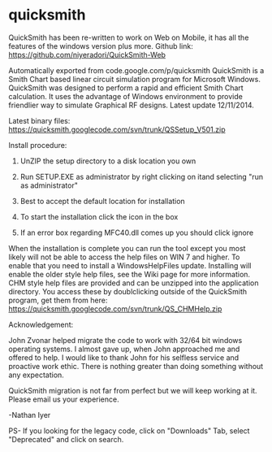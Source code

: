 # quicksmith
QuickSmith has been re-written to work on Web on Mobile, it has all the features of the windows version plus more.
Github link: https://github.com/niyeradori/QuickSmith-Web

Automatically exported from code.google.com/p/quicksmith
QuickSmith is a Smith Chart based linear circuit simulation program for Microsoft Windows. QuickSmith was designed to perform a rapid and efficient Smith Chart calculation. It uses the advantage of Windows environment to provide friendlier way to simulate Graphical RF designs. Latest update 12/11/2014.

Latest binary files: https://quicksmith.googlecode.com/svn/trunk/QSSetup_V501.zip

Install procedure:

1) UnZIP the setup directory to a disk location you own

2) Run SETUP.EXE as administrator by right clicking on itand selecting "run as administrator"

3) Best to accept the default location for installation

4) To start the installation click the icon in the box

5) If an error box regarding MFC40.dll comes up you should click ignore

When the installation is complete you can run the tool except you most likely will not be able to access the help files on WIN 7 and higher. To enable that you need to install a WindowsHelpFiles update. Installing will enable the older style help files, see the Wiki page for more information. CHM style help files are provided and can be unzipped into the application directory. You access these by doublclicking outside of the QuickSmith program, get them from here: https://quicksmith.googlecode.com/svn/trunk/QS_CHMHelp.zip

Acknowledgement:

John Zvonar helped migrate the code to work with 32/64 bit windows operating systems. I almost gave up, when John approached me and offered to help. I would like to thank John for his selfless service and proactive work ethic. There is nothing greater than doing something without any expectation.

QuickSmith migration is not far from perfect but we will keep working at it. Please email us your experience.

-Nathan Iyer

PS- If you looking for the legacy code, click on "Downloads" Tab, select "Deprecated" and click on search.
